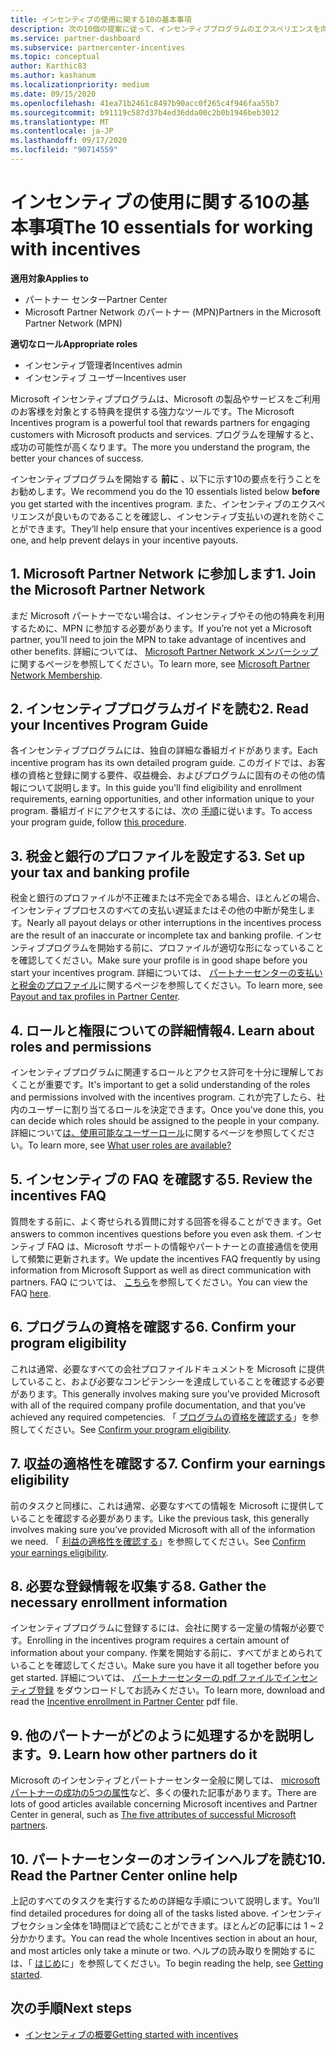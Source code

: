 ```yaml
---
title: インセンティブの使用に関する10の基本事項
description: 次の10個の提案に従って、インセンティブプログラムのエクスペリエンスを向上させ、支払いを早く受け取ることができます。
ms.service: partner-dashboard
ms.subservice: partnercenter-incentives
ms.topic: conceptual
author: Karthic83
ms.author: kashanum
ms.localizationpriority: medium
ms.date: 09/15/2020
ms.openlocfilehash: 41ea71b2461c8497b90acc0f265c4f946faa55b7
ms.sourcegitcommit: b91119c587d37b4ed36dda00c2b0b1946beb3012
ms.translationtype: MT
ms.contentlocale: ja-JP
ms.lasthandoff: 09/17/2020
ms.locfileid: "90714559"
---
```

# <a name="the-10-essentials-for-working-with-incentives"></a><span data-ttu-id="c64ae-103">インセンティブの使用に関する10の基本事項</span><span class="sxs-lookup"><span data-stu-id="c64ae-103">The 10 essentials for working with incentives</span></span>

<span data-ttu-id="c64ae-104">**適用対象**</span><span class="sxs-lookup"><span data-stu-id="c64ae-104">**Applies to**</span></span>

- <span data-ttu-id="c64ae-105">パートナー センター</span><span class="sxs-lookup"><span data-stu-id="c64ae-105">Partner Center</span></span>
- <span data-ttu-id="c64ae-106">Microsoft Partner Network のパートナー (MPN)</span><span class="sxs-lookup"><span data-stu-id="c64ae-106">Partners in the Microsoft Partner Network (MPN)</span></span>

<span data-ttu-id="c64ae-107">**適切なロール**</span><span class="sxs-lookup"><span data-stu-id="c64ae-107">**Appropriate roles**</span></span>

- <span data-ttu-id="c64ae-108">インセンティブ管理者</span><span class="sxs-lookup"><span data-stu-id="c64ae-108">Incentives admin</span></span>
- <span data-ttu-id="c64ae-109">インセンティブ ユーザー</span><span class="sxs-lookup"><span data-stu-id="c64ae-109">Incentives user</span></span>

<span data-ttu-id="c64ae-110">Microsoft インセンティブプログラムは、Microsoft の製品やサービスをご利用のお客様を対象とする特典を提供する強力なツールです。</span><span class="sxs-lookup"><span data-stu-id="c64ae-110">The Microsoft Incentives program is a powerful tool that rewards partners for engaging customers with Microsoft products and services.</span></span> <span data-ttu-id="c64ae-111">プログラムを理解すると、成功の可能性が高くなります。</span><span class="sxs-lookup"><span data-stu-id="c64ae-111">The more you understand the program, the better your chances of success.</span></span>

<span data-ttu-id="c64ae-112">インセンティブプログラムを開始する **前に** 、以下に示す10の要点を行うことをお勧めします。</span><span class="sxs-lookup"><span data-stu-id="c64ae-112">We recommend you do the 10 essentials listed below **before** you get started with the incentives program.</span></span> <span data-ttu-id="c64ae-113">また、インセンティブのエクスペリエンスが良いものであることを確認し、インセンティブ支払いの遅れを防ぐことができます。</span><span class="sxs-lookup"><span data-stu-id="c64ae-113">They’ll help ensure that your incentives experience is a good one, and help prevent delays in your incentive payouts.</span></span>

## <a name="1-join-the-microsoft-partner-network"></a><span data-ttu-id="c64ae-114">1. Microsoft Partner Network に参加します</span><span class="sxs-lookup"><span data-stu-id="c64ae-114">1. Join the Microsoft Partner Network</span></span>

<span data-ttu-id="c64ae-115">まだ Microsoft パートナーでない場合は、インセンティブやその他の特典を利用するために、MPN に参加する必要があります。</span><span class="sxs-lookup"><span data-stu-id="c64ae-115">If you’re not yet a Microsoft partner, you’ll need to join the MPN to take advantage of incentives and other benefits.</span></span> <span data-ttu-id="c64ae-116">詳細については、 [Microsoft Partner Network メンバーシップ](https://partner.microsoft.com/membership)に関するページを参照してください。</span><span class="sxs-lookup"><span data-stu-id="c64ae-116">To learn more, see [Microsoft Partner Network Membership](https://partner.microsoft.com/membership).</span></span>

## <a name="2-read-your-incentives-program-guide"></a><span data-ttu-id="c64ae-117">2. インセンティブプログラムガイドを読む</span><span class="sxs-lookup"><span data-stu-id="c64ae-117">2. Read your Incentives Program Guide</span></span>

<span data-ttu-id="c64ae-118">各インセンティブプログラムには、独自の詳細な番組ガイドがあります。</span><span class="sxs-lookup"><span data-stu-id="c64ae-118">Each incentive program has its own detailed program guide.</span></span> <span data-ttu-id="c64ae-119">このガイドでは、お客様の資格と登録に関する要件、収益機会、およびプログラムに固有のその他の情報について説明します。</span><span class="sxs-lookup"><span data-stu-id="c64ae-119">In this guide you'll find eligibility and enrollment requirements, earning opportunities, and other information unique to your program.</span></span> <span data-ttu-id="c64ae-120">番組ガイドにアクセスするには、次の [手順](incentives-determined-your-program-eligibility.md#determining-your-program-eligibility)に従います。</span><span class="sxs-lookup"><span data-stu-id="c64ae-120">To access your program guide, follow [this procedure](incentives-determined-your-program-eligibility.md#determining-your-program-eligibility).</span></span>

## <a name="3-set-up-your-tax-and-banking-profile"></a><span data-ttu-id="c64ae-121">3. 税金と銀行のプロファイルを設定する</span><span class="sxs-lookup"><span data-stu-id="c64ae-121">3. Set up your tax and banking profile</span></span>

<span data-ttu-id="c64ae-122">税金と銀行のプロファイルが不正確または不完全である場合、ほとんどの場合、インセンティブプロセスのすべての支払い遅延またはその他の中断が発生します。</span><span class="sxs-lookup"><span data-stu-id="c64ae-122">Nearly all payout delays or other interruptions in the incentives process are the result of an inaccurate or incomplete tax and banking profile.</span></span> <span data-ttu-id="c64ae-123">インセンティブプログラムを開始する前に、プロファイルが適切な形になっていることを確認してください。</span><span class="sxs-lookup"><span data-stu-id="c64ae-123">Make sure your profile is in good shape before you start your incentives program.</span></span> <span data-ttu-id="c64ae-124">詳細については、 [パートナーセンターの支払いと税金のプロファイル](incentives-create-and-manage-your-payout-and-tax-profiles.md)に関するページを参照してください。</span><span class="sxs-lookup"><span data-stu-id="c64ae-124">To learn more, see [Payout and tax profiles in Partner Center](incentives-create-and-manage-your-payout-and-tax-profiles.md).</span></span>

## <a name="4-learn-about-roles-and-permissions"></a><span data-ttu-id="c64ae-125">4. ロールと権限についての詳細情報</span><span class="sxs-lookup"><span data-stu-id="c64ae-125">4. Learn about roles and permissions</span></span>

<span data-ttu-id="c64ae-126">インセンティブプログラムに関連するロールとアクセス許可を十分に理解しておくことが重要です。</span><span class="sxs-lookup"><span data-stu-id="c64ae-126">It's important to get a solid understanding of the roles and permissions involved with the incentives program.</span></span> <span data-ttu-id="c64ae-127">これが完了したら、社内のユーザーに割り当てるロールを決定できます。</span><span class="sxs-lookup"><span data-stu-id="c64ae-127">Once you've done this, you can decide which roles should be assigned to the people in your company.</span></span> <span data-ttu-id="c64ae-128">詳細について[は、使用可能なユーザーロール](incentives-faq.md#what-user-roles-are-available)に関するページを参照してください。</span><span class="sxs-lookup"><span data-stu-id="c64ae-128">To learn more, see [What user roles are available?](incentives-faq.md#what-user-roles-are-available)</span></span>

## <a name="5-review-the-incentives-faq"></a><span data-ttu-id="c64ae-129">5. インセンティブの FAQ を確認する</span><span class="sxs-lookup"><span data-stu-id="c64ae-129">5. Review the incentives FAQ</span></span>

<span data-ttu-id="c64ae-130">質問をする前に、よく寄せられる質問に対する回答を得ることができます。</span><span class="sxs-lookup"><span data-stu-id="c64ae-130">Get answers to common incentives questions before you even ask them.</span></span> <span data-ttu-id="c64ae-131">インセンティブ FAQ は、Microsoft サポートの情報やパートナーとの直接通信を使用して頻繁に更新されます。</span><span class="sxs-lookup"><span data-stu-id="c64ae-131">We update the incentives FAQ frequently by using information from Microsoft Support as well as direct communication with partners.</span></span> <span data-ttu-id="c64ae-132">FAQ については、 [こちら](incentives-faq.md)を参照してください。</span><span class="sxs-lookup"><span data-stu-id="c64ae-132">You can view the FAQ [here](incentives-faq.md).</span></span>

## <a name="6-confirm-your-program-eligibility"></a><span data-ttu-id="c64ae-133">6. プログラムの資格を確認する</span><span class="sxs-lookup"><span data-stu-id="c64ae-133">6. Confirm your program eligibility</span></span>

<span data-ttu-id="c64ae-134">これは通常、必要なすべての会社プロファイルドキュメントを Microsoft に提供していること、および必要なコンピテンシーを達成していることを確認する必要があります。</span><span class="sxs-lookup"><span data-stu-id="c64ae-134">This generally involves making sure you’ve provided Microsoft with all of the required company profile documentation, and that you’ve achieved any required competencies.</span></span> <span data-ttu-id="c64ae-135">「 [プログラムの資格を確認する](incentives-determined-your-program-eligibility.md)」を参照してください。</span><span class="sxs-lookup"><span data-stu-id="c64ae-135">See [Confirm your program eligibility](incentives-determined-your-program-eligibility.md).</span></span>

## <a name="7-confirm-your-earnings-eligibility"></a><span data-ttu-id="c64ae-136">7. 収益の適格性を確認する</span><span class="sxs-lookup"><span data-stu-id="c64ae-136">7. Confirm your earnings eligibility</span></span>

<span data-ttu-id="c64ae-137">前のタスクと同様に、これは通常、必要なすべての情報を Microsoft に提供していることを確認する必要があります。</span><span class="sxs-lookup"><span data-stu-id="c64ae-137">Like the previous task, this generally involves making sure you’ve provided Microsoft with all of the information we need.</span></span> <span data-ttu-id="c64ae-138">「 [利益の適格性を確認する](incentives-confirm-your-earnings-eligibility.md)」を参照してください。</span><span class="sxs-lookup"><span data-stu-id="c64ae-138">See [Confirm your earnings eligibility](incentives-confirm-your-earnings-eligibility.md).</span></span>

## <a name="8-gather-the-necessary-enrollment-information"></a><span data-ttu-id="c64ae-139">8. 必要な登録情報を収集する</span><span class="sxs-lookup"><span data-stu-id="c64ae-139">8. Gather the necessary enrollment information</span></span>

<span data-ttu-id="c64ae-140">インセンティブプログラムに登録するには、会社に関する一定量の情報が必要です。</span><span class="sxs-lookup"><span data-stu-id="c64ae-140">Enrolling in the incentives program requires a certain amount of information about your company.</span></span> <span data-ttu-id="c64ae-141">作業を開始する前に、すべてがまとめられていることを確認してください。</span><span class="sxs-lookup"><span data-stu-id="c64ae-141">Make sure you have it all together before you get started.</span></span> <span data-ttu-id="c64ae-142">詳細については、 [パートナーセンターの pdf ファイルでインセンティブ登録](https://assetsprod.microsoft.com/partner-center-incentives-enrollment.pdf) をダウンロードしてお読みください。</span><span class="sxs-lookup"><span data-stu-id="c64ae-142">To learn more, download and read the [Incentive enrollment in Partner Center](https://assetsprod.microsoft.com/partner-center-incentives-enrollment.pdf) pdf file.</span></span>

## <a name="9-learn-how-other-partners-do-it"></a><span data-ttu-id="c64ae-143">9. 他のパートナーがどのように処理するかを説明します。</span><span class="sxs-lookup"><span data-stu-id="c64ae-143">9. Learn how other partners do it</span></span>

<span data-ttu-id="c64ae-144">Microsoft のインセンティブとパートナーセンター全般に関しては、 [microsoft パートナーの成功の5つの属性](https://www.microsoft.com/en-us/us-partner-blog/2019/08/29/the-five-attributes-of-successful-microsoft-partners/)など、多くの優れた記事があります。</span><span class="sxs-lookup"><span data-stu-id="c64ae-144">There are lots of good articles available concerning Microsoft incentives and Partner Center in general, such as [The five attributes of successful Microsoft partners](https://www.microsoft.com/en-us/us-partner-blog/2019/08/29/the-five-attributes-of-successful-microsoft-partners/).</span></span>

## <a name="10-read-the-partner-center-online-help"></a><span data-ttu-id="c64ae-145">10. パートナーセンターのオンラインヘルプを読む</span><span class="sxs-lookup"><span data-stu-id="c64ae-145">10. Read the Partner Center online help</span></span>

<span data-ttu-id="c64ae-146">上記のすべてのタスクを実行するための詳細な手順について説明します。</span><span class="sxs-lookup"><span data-stu-id="c64ae-146">You’ll find detailed procedures for doing all of the tasks listed above.</span></span> <span data-ttu-id="c64ae-147">インセンティブセクション全体を1時間ほどで読むことができます。ほとんどの記事には 1 ~ 2 分かかります。</span><span class="sxs-lookup"><span data-stu-id="c64ae-147">You can read the whole Incentives section in about an hour, and most articles only take a minute or two.</span></span> <span data-ttu-id="c64ae-148">ヘルプの読み取りを開始するには、「 [はじめ](incentives-get-started-intro.md)に」を参照してください。</span><span class="sxs-lookup"><span data-stu-id="c64ae-148">To begin reading the help, see [Getting started](incentives-get-started-intro.md).</span></span>

## <a name="next-steps"></a><span data-ttu-id="c64ae-149">次の手順</span><span class="sxs-lookup"><span data-stu-id="c64ae-149">Next steps</span></span>

- [<span data-ttu-id="c64ae-150">インセンティブの概要</span><span class="sxs-lookup"><span data-stu-id="c64ae-150">Getting started with incentives</span></span>](incentives-get-started-intro.md)
